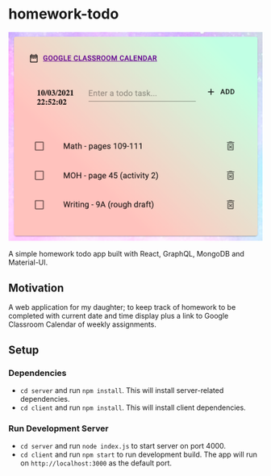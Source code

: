 # homework-todo

![Frontend](support/homework-todo.png)

A simple homework todo app built with React, GraphQL, MongoDB and Material-UI.

## Motivation

A web application for my daughter; to keep track of homework to be completed with current date and time display plus a link to Google Classroom Calendar of weekly assignments.

## Setup

### Dependencies

- `cd server` and run `npm install`. This will install server-related dependencies.
- `cd client` and run `npm install`. This will install client dependencies.

### Run Development Server

- `cd server` and run `node index.js` to start server on port 4000.
- `cd client` and run `npm start` to run development build. The app will run on `http://localhost:3000` as the default port.
